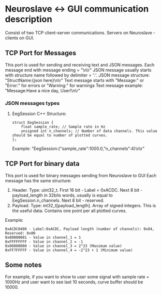 # Neuroslave <-> GUI communication description

Consist of two TCP client-server communications.
Servers on Neuroslave - clients on GUI.

## TCP Port for Messages
This port is used for sending and receiving text and JSON messages.
Each message end with message ending = "\n\r"
JSON message usually starts with structure name followed by delimiter = ':'.
JSON message structure: "StructName:{json here}\n\r"
Text message starts with "Message:" or "Error:" for errors or "Warning:" for warnings
Text message example: "Message:Have a nice day, User!\n\r"

### JSON messages types
1. EegSession
	C++ Structure:
	```
	struct EegSession {
		float sample_rate; // Sample rate in Hz
		unsigned int n_channels; // Number of data channels. This value should be equal to number of plotted curves.
	};
	```
	Example: "EegSession:{"sample_rate":1000.0,"n_channels":4}\n\r"

## TCP Port for binary data
This port is used for binary messages sending from Neuroslave to GUI
Each message has the same structure:
1. Header. Type: uint32_t. First 16 bit - Label = 0xACDC. Next 8 bit - payload_length in 32bits words, usually is equal to EegSession.n_channels. Next 8 bit - reserved.
2. Payload. Type: int32_t[payload_length]. Array of signed integers. This is the useful data. Contains one point per all plotted curves.

Example:
```
0xACDC0400 - Label:0xACDC, Payload length (number of channels): 0x04, Reserved: 0x00
0x00000001 - Value in channel_1 = 1
0xFFFFFFFF - Value in channel_2 = -1
0x00800000 - Value in channel_3 = 2^23 (Maximum value)
0xFF7FFFFF - Value in channel_4 = -2^23 + 1 (Minimum value)
```

## Some notes
For example, if you want to show to user some signal with sample rate = 1000Hz and user want to see last 10 seconds, curve buffer should be 10000.

